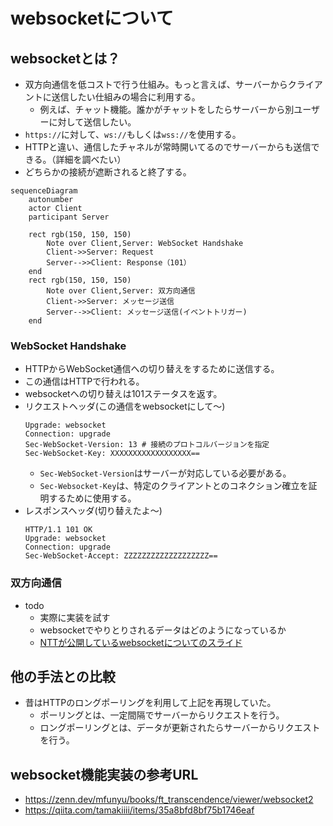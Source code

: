 
# websocketについて

## websocketとは？

- 双方向通信を低コストで行う仕組み。もっと言えば、サーバーからクライアントに送信したい仕組みの場合に利用する。
  - 例えば、チャット機能。誰かがチャットをしたらサーバーから別ユーザーに対して送信したい。
- `https://`に対して、`ws://`もしくは`wss://`を使用する。
- HTTPと違い、通信したチャネルが常時開いてるのでサーバーからも送信できる。（詳細を調べたい）
- どちらかの接続が遮断されると終了する。

```mermaid
sequenceDiagram
    autonumber
    actor Client
    participant Server

    rect rgb(150, 150, 150)
        Note over Client,Server: WebSocket Handshake
        Client->>Server: Request
        Server-->>Client: Response（101）
    end
    rect rgb(150, 150, 150)
        Note over Client,Server: 双方向通信
        Client->>Server: メッセージ送信
        Server-->>Client: メッセージ送信(イベントトリガー)
    end
```

### WebSocket Handshake

- HTTPからWebSocket通信への切り替えをするために送信する。
- この通信はHTTPで行われる。
- websocketへの切り替えは101ステータスを返す。
- リクエストヘッダ(この通信をwebsocketにして〜)
    ```shell
    Upgrade: websocket
    Connection: upgrade
    Sec-WebSocket-Version: 13 # 接続のプロトコルバージョンを指定
    Sec-WebSocket-Key: XXXXXXXXXXXXXXXXXX==
    ```
    - `Sec-WebSocket-Version`はサーバーが対応している必要がある。
    - `Sec-Websocket-Key`は、特定のクライアントとのコネクション確立を証明するために使用する。
- レスポンスヘッダ(切り替えたよ〜)
    ```
    HTTP/1.1 101 OK
    Upgrade: websocket
    Connection: upgrade
    Sec-WebSocket-Accept: ZZZZZZZZZZZZZZZZZZZ==
    ```

### 双方向通信

- todo
  - 実際に実装を試す
  - websocketでやりとりされるデータはどのようになっているか
  - [NTTが公開しているwebsocketについてのスライド](https://www.slideshare.net/slideshow/websocketwebrtc/31698530)

## 他の手法との比較

- 昔はHTTPのロングポーリングを利用して上記を再現していた。
  - ポーリングとは、一定間隔でサーバーからリクエストを行う。
  - ロングポーリングとは、データが更新されたらサーバーからリクエストを行う。

## websocket機能実装の参考URL

- https://zenn.dev/mfunyu/books/ft_transcendence/viewer/websocket2
- https://qiita.com/tamakiiii/items/35a8bfd8bf75b1746eaf